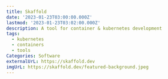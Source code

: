 ```yaml
---
title: Skaffold
date: '2023-01-23T03:00:00.000Z'
lastmod: '2023-01-23T03:02:00.000Z'
description: A tool for container & kubernetes development
tags:
  - kubernetes
  - containers
  - tools
Categories: Software
externalUrL: https://skaffold.dev
imgUrL: https://skaffold.dev/featured-background.jpeg
---
```


